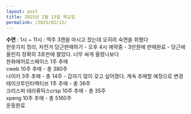 ```yaml
---
layout: post
title: 2025년 2월 13일 목요일
permalink: /2025/02/13/
---
```

**수면** : 1시 ~ 11시 : 맥주 3캔을 마시고 잤는데 오히려 숙면을 취했다<br/>
헌옷가지 정리, 자전거 당근판매하기 - 오후 4시 예약중 - 3만원에 판매완료 - 당근에 올린지 정확히 3초만에 팔았다. 너무 싸게 올렸나보다<br/>
한화에어로스페이스 1주 추매<br/>
cweb 10주 추매 - 총 380주<br/>
나이키 3주 추매 - 총 14주 - 갑자기 많이 갖고 싶어졌다. 계속 추매할 예정으로 변경<br/>
테이크투인터랙티브 1주 추매 - 총 36주<br/>
크리스퍼 테라퓨틱스crsp 10주 추매 - 총 35주<br/>
xpeng 10주 추매 - 총 5160주<br/>
운동완료